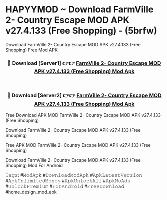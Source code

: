 # HAPYYMOD ~ Download FarmVille 2- Country Escape MOD APK v27.4.133 (Free Shopping) - (5brfw)
Download FarmVille 2- Country Escape MOD APK v27.4.133 (Free Shopping) Free Mod APK

<div align="center">
<h3>🔴 Download [Server1] 👉👉 <a href="https://apk-comot.site?title=FarmVille_2-_Country_Escape_MOD_APK_v27.4.133_(Free_Shopping)">FarmVille 2- Country Escape MOD APK v27.4.133 (Free Shopping) Mod Apk</a></h3><br>

<h3>🔴 Download [Server2] 👉👉 <a href="https://apk-comot.site?title=FarmVille_2-_Country_Escape_MOD_APK_v27.4.133_(Free_Shopping)">FarmVille 2- Country Escape MOD APK v27.4.133 (Free Shopping) Mod Apk</a></h3>
</div>


Free Download APK MOD FarmVille 2- Country Escape MOD APK v27.4.133 (Free Shopping)

Download FarmVille 2- Country Escape MOD APK v27.4.133 (Free Shopping) 

Free APK MOD FarmVille 2- Country Escape MOD APK v27.4.133 (Free Shopping) 

Download FarmVille 2- Country Escape MOD APK v27.4.133 (Free Shopping) Mod For Android

𝚃𝚊𝚐𝚜: #𝙼𝚘𝚍𝙰𝚙𝚔 #𝙳𝚘𝚠𝚗𝚕𝚘𝚊𝚍𝙼𝚘𝚍𝙰𝚙𝚔 #𝙰𝚙𝚔𝙻𝚊𝚝𝚎𝚜𝚝𝚅𝚎𝚛𝚜𝚒𝚘𝚗 #𝙰𝚙𝚔𝚄𝚗𝚕𝚒𝚖𝚒𝚝𝚎𝚍𝙼𝚘𝚗𝚎𝚢 #𝙰𝚙𝚔𝚄𝚗𝚕𝚘𝚌𝚔𝙰𝚕𝚕 #𝙰𝚙𝚔𝙽𝚘𝙰𝚍𝚜 #𝚄𝚗𝚕𝚘𝚌𝚔𝙿𝚛𝚎𝚖𝚒𝚞𝚖 #𝙵𝚘𝚛𝙰𝚗𝚍𝚛𝚘𝚒𝚍 #𝙵𝚛𝚎𝚎𝙳𝚘𝚠𝚗𝚕𝚘𝚊𝚍 #home_design_mod_apk